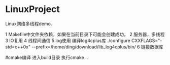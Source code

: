 # LinuxProject
Linux网络多线程demo.

1 Makefile中文件夹依赖，如果在当前目录下可能会创建成功。
2 服务器，多线程
3 IO复用
4 线程间通信
5 log使用
编译log4cplus库
./configure CXXFLAGS="-std=c++0x" --prefix=/home/ding/download/lib_log4cplus/bin/
6 链接数据库

#cmake编译
进入build目录
执行cmake ..


